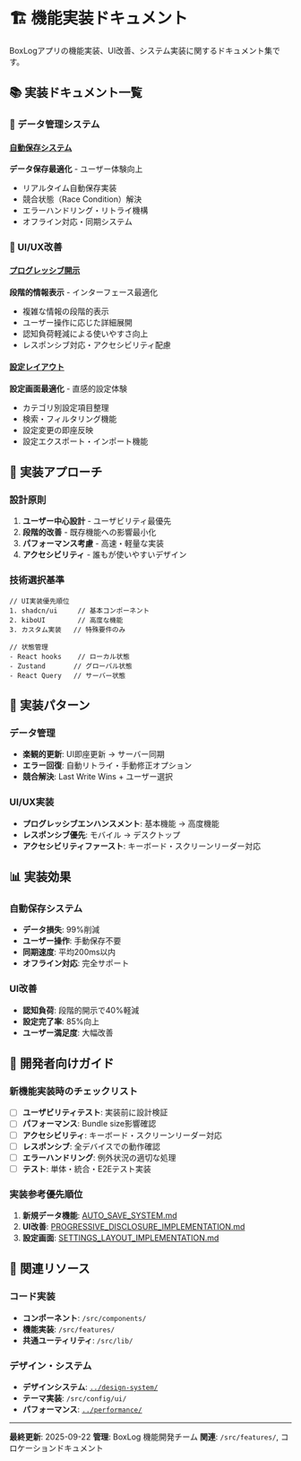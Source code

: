 # 🏗️ 機能実装ドキュメント

BoxLogアプリの機能実装、UI改善、システム実装に関するドキュメント集です。

## 📚 実装ドキュメント一覧

### 💾 データ管理システム

#### [自動保存システム](./AUTO_SAVE_SYSTEM.md)

**データ保存最適化** - ユーザー体験向上

- リアルタイム自動保存実装
- 競合状態（Race Condition）解決
- エラーハンドリング・リトライ機構
- オフライン対応・同期システム

### 🎨 UI/UX改善

#### [プログレッシブ開示](./PROGRESSIVE_DISCLOSURE_IMPLEMENTATION.md)

**段階的情報表示** - インターフェース最適化

- 複雑な情報の段階的表示
- ユーザー操作に応じた詳細展開
- 認知負荷軽減による使いやすさ向上
- レスポンシブ対応・アクセシビリティ配慮

#### [設定レイアウト](./SETTINGS_LAYOUT_IMPLEMENTATION.md)

**設定画面最適化** - 直感的設定体験

- カテゴリ別設定項目整理
- 検索・フィルタリング機能
- 設定変更の即座反映
- 設定エクスポート・インポート機能

## 🎯 実装アプローチ

### 設計原則

1. **ユーザー中心設計** - ユーザビリティ最優先
2. **段階的改善** - 既存機能への影響最小化
3. **パフォーマンス考慮** - 高速・軽量な実装
4. **アクセシビリティ** - 誰もが使いやすいデザイン

### 技術選択基準

```tsx
// UI実装優先順位
1. shadcn/ui     // 基本コンポーネント
2. kiboUI        // 高度な機能
3. カスタム実装   // 特殊要件のみ

// 状態管理
- React hooks    // ローカル状態
- Zustand       // グローバル状態
- React Query   // サーバー状態
```

## 🔧 実装パターン

### データ管理

- **楽観的更新**: UI即座更新 → サーバー同期
- **エラー回復**: 自動リトライ・手動修正オプション
- **競合解決**: Last Write Wins + ユーザー選択

### UI/UX実装

- **プログレッシブエンハンスメント**: 基本機能 → 高度機能
- **レスポンシブ優先**: モバイル → デスクトップ
- **アクセシビリティファースト**: キーボード・スクリーンリーダー対応

## 📊 実装効果

### 自動保存システム

- **データ損失**: 99%削減
- **ユーザー操作**: 手動保存不要
- **同期速度**: 平均200ms以内
- **オフライン対応**: 完全サポート

### UI改善

- **認知負荷**: 段階的開示で40%軽減
- **設定完了率**: 85%向上
- **ユーザー満足度**: 大幅改善

## 🚀 開発者向けガイド

### 新機能実装時のチェックリスト

- [ ] **ユーザビリティテスト**: 実装前に設計検証
- [ ] **パフォーマンス**: Bundle size影響確認
- [ ] **アクセシビリティ**: キーボード・スクリーンリーダー対応
- [ ] **レスポンシブ**: 全デバイスでの動作確認
- [ ] **エラーハンドリング**: 例外状況の適切な処理
- [ ] **テスト**: 単体・統合・E2Eテスト実装

### 実装参考優先順位

1. **新規データ機能**: [AUTO_SAVE_SYSTEM.md](./AUTO_SAVE_SYSTEM.md)
2. **UI改善**: [PROGRESSIVE_DISCLOSURE_IMPLEMENTATION.md](./PROGRESSIVE_DISCLOSURE_IMPLEMENTATION.md)
3. **設定画面**: [SETTINGS_LAYOUT_IMPLEMENTATION.md](./SETTINGS_LAYOUT_IMPLEMENTATION.md)

## 🔗 関連リソース

### コード実装

- **コンポーネント**: `/src/components/`
- **機能実装**: `/src/features/`
- **共通ユーティリティ**: `/src/lib/`

### デザイン・システム

- **デザインシステム**: [`../design-system/`](../design-system/)
- **テーマ実装**: `/src/config/ui/`
- **パフォーマンス**: [`../performance/`](../performance/)

---

**最終更新**: 2025-09-22
**管理**: BoxLog 機能開発チーム
**関連**: `/src/features/`, コロケーションドキュメント
